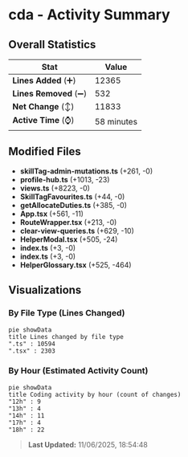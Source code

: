 # cda - Activity Summary 

## Overall Statistics

| Stat                   | Value                                                             |
| ---------------------- | ----------------------------------------------------------------- |
| **Lines Added** (➕)   | 12365                                          |
| **Lines Removed** (➖) | 532                                        |
| **Net Change** (↕)    | 11833                |
| **Active Time** (⌚)   | 58 minutes |


## Modified Files
- **skillTag-admin-mutations.ts** (+261, -0)
- **profile-hub.ts** (+1013, -23)
- **views.ts** (+8223, -0)
- **SkillTagFavourites.ts** (+44, -0)
- **getAllocateDuties.ts** (+385, -0)
- **App.tsx** (+561, -11)
- **RouteWrapper.tsx** (+213, -0)
- **clear-view-queries.ts** (+629, -10)
- **HelperModal.tsx** (+505, -24)
- **index.ts** (+3, -0)
- **index.ts** (+3, -0)
- **HelperGlossary.tsx** (+525, -464)

## Visualizations

### By File Type (Lines Changed)

```mermaid
pie showData
title Lines changed by file type
".ts" : 10594
".tsx" : 2303
```

### By Hour (Estimated Activity Count)

```mermaid
pie showData
title Coding activity by hour (count of changes)
"12h" : 9
"13h" : 4
"14h" : 11
"17h" : 4
"18h" : 22
```


> **Last Updated:** 11/06/2025, 18:54:48